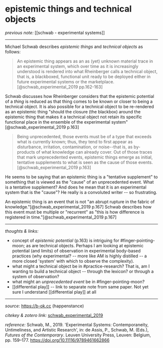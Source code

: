 
# epistemic things and technical objects

_previous note:_ [[schwab - experimental systems]]

---

Michael Schwab describes _epistemic things_ and _technical objects_ as follows:

>An epistemic thing appears as an as (yet) unknown material trace in an experimental system, which over time as it is increasingly understood is rendered into what Rheinberger calls a technical object, that is, a blackboxed, functional unit ready to be deployed either in future experimental systems or the marketplace.[@schwab_experimental_2019 pp.162-163]

Schwab discusses how Rheinberger considers that the epistemic potential of a _thing_ is reduced as that thing comes to be known or closer to being a technical object. It is also possible for a technical object to be re-rendered as an epistemic thing "should the closure (the blackbox) around the epistemic thing that makes it a technical object not retain its specific functional place in the ensemble of the experimental system"[@schwab_experimental_2019 p.163] 

>Being unprecedented, those events must be of a type that exceeds what is currently known; thus, they tend to first appear as disturbance, irritation, contamination, or noise--that is, as by-products of what knowledge can already cover. Out of those traces that mark unprecedented events, epistemic things emerge as initial, tentative supplements to what is seen as the cause of those events.[@schwab_experimental_2019 p.163]

He seems to be saying that an epistemic thing is a "tentative supplement" to something that is viewed as the "cause" of an unprecedented event. What is a tentative supplement? And does he mean that it is an experimental system that is the "cause"? He really is a convoluted writer -- so frustrating.

An epistemic thing is an event that is not "an abrupt rupture in the fabric of knowledge."[@schwab_experimental_2019 p.167] Schwab describes how this event must be multiple or "recurrent" as "this is how difference is registered in time."[@schwab_experimental_2019 p.167]


---

_thoughts & links:_

- concept of _epistemic potential_ (p.163) is intriguing for #finger-pointing-moon; as are technical objects. Perhaps I am looking at epistemic potential (and limits) of observation in experimental body-based practices (why experimental? -- more like AM is highly distilled -- a more closed 'system' with which to observe the complexity). 
- what might a technical object be in #practice-research? That is, am I wanting to build a technical object -- through the lexicon? or through a system of observation? 
- what might an _unprecedented event_ be in #finger-pointing-moon?
- [[differential play]] -- link to separate note from same paper. Not yet sure I understand [[differential play]] at all

---

_source:_ <https://b-ok.cc> (happenstance)

_citekey & zotero link:_ [schwab_experimental_2019](zotero://select/items/1_QG5KI5DL)

_reference:_ Schwab, M., 2019. 'Experimental Systems: Contemporaneity, Untimeliness, and Artistic Research', in: de Assis, P., Schwab, M. (Eds.), _Futures of the Contemporary_. Leuven University Press, Leuven: Belgium, pp. 159–177. <https://doi.org/10.11116/9789461662866>